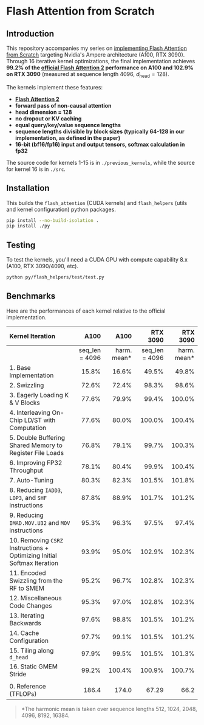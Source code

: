 # Flash Attention from Scratch

## Introduction

This repository accompanies my series on [implementing Flash Attention from Scratch](https://lubits.ch/flash/) targeting Nvidia's Ampere architecture (A100, RTX 3090). Through 16 iterative kernel optimizations, the final implementation achieves **99.2% of the [official Flash Attention 2](https://github.com/Dao-AILab/flash-attention) performance on A100 and 102.9% on RTX 3090** (measured at sequence length 4096, $d_{\text{head}} = 128$).

The kernels implement these features:

- **[Flash Attention 2](https://arxiv.org/abs/2307.08691)**
- **forward pass of non-causal attention**
- **head dimension = 128**
- **no dropout or KV caching**
- **equal query/key/value sequence lengths**
- **sequence lengths divisible by block sizes (typically 64-128 in our implementation, as defined in the paper)**
- **16-bit (bf16/fp16) input and output tensors, softmax calculation in fp32**

The source code for kernels 1-15 is in `./previous_kernels`, while the source for kernel 16 is in `./src`.

## Installation

This builds the `flash_attention` (CUDA kernels) and `flash_helpers` (utils and kernel configuration) python packages.

```bash
pip install --no-build-isolation .
pip install ./py
```

## Testing

To test the kernels, you'll need a CUDA GPU with compute capability 8.x (A100, RTX 3090/4090, etc).

```bash
python py/flash_helpers/test/test.py
```

## Benchmarks

Here are the performances of each kernel relative to the official implementation.

| Kernel Iteration                                                        |           A100 |       A100 |       RTX 3090 |   RTX 3090 |
| :---------------------------------------------------------------------- | -------------: | ---------: | -------------: | ---------: |
|                                                                         | seq_len = 4096 | harm. mean* | seq_len = 4096 | harm. mean* |
| 1. Base Implementation                                                  |          15.8% |      16.6% |          49.5% |      49.8% |
| 2. Swizzling                                                            |          72.6% |      72.4% |          98.3% |      98.6% |
| 3. Eagerly Loading K & V Blocks                                         |          77.6% |      79.9% |          99.4% |     100.0% |
| 4. Interleaving On-Chip LD/ST with Computation                          |          77.6% |      80.0% |         100.0% |     100.4% |
| 5. Double Buffering Shared Memory to Register File Loads                |          76.8% |      79.1% |          99.7% |     100.3% |
| 6. Improving FP32 Throughput                                            |          78.1% |      80.4% |          99.9% |     100.4% |
| 7. Auto-Tuning                                                          |          80.3% |      82.3% |         101.5% |     101.8% |
| 8. Reducing `IADD3`, `LOP3`, and `SHF` instructions                     |          87.8% |      88.9% |         101.7% |     101.2% |
| 9. Reducing `IMAD.MOV.U32` and `MOV` instructions                       |          95.3% |      96.3% |          97.5% |      97.4% |
| 10. Removing `CSRZ` Instructions + Optimizing Initial Softmax Iteration |          93.9% |      95.0% |         102.9% |     102.3% |
| 11. Encoded Swizzling from the RF to SMEM                               |          95.2% |      96.7% |         102.8% |     102.3% |
| 12. Miscellaneous Code Changes                                          |          95.3% |      97.0% |         102.8% |     102.3% |
| 13. Iterating Backwards                                                 |          97.6% |      98.8% |         101.5% |     101.2% |
| 14. Cache Configuration                                                 |          97.7% |      99.1% |         101.5% |     101.2% |
| 15. Tiling along `d_head`                                               |          97.9% |      99.5% |         101.5% |     101.3% |
| 16. Static GMEM Stride                                                  |          99.2% |     100.4% |         100.9% |     100.7% |
|                                                                         |                |            |                |            |
| 0. Reference (TFLOPs)                                                   |          186.4 |      174.0 |          67.29 |       66.2 |

> *The harmonic mean is taken over sequence lengths 512, 1024, 2048, 4096, 8192, 16384.
